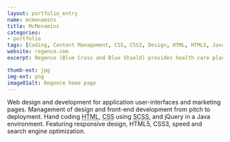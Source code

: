 ```yaml
---
layout: portfolio_entry
name: mcmenamins
title: McMenamins
categories:
- portfolio
tags: [Coding, Content Management, CSS, CSS3, Design, HTML, HTML5, Java, jQuery, PHP, Responsive, SASS/SCSS, Web Design, Wordpress]
website: regence.com
excerpt: Regence (Blue Cross and Blue Shield) provides health care plans for Oregon, Utah, and Idaho. The web site provides resources for all visitors and allows members to administer their plans.

thumb-ext: jpg
img-ext: png
image01alt: Regence home page
---
```

<p>Web design and development for application user-interfaces and marketing pages. Management of design and front-end development from pitch to deployment. Hand coding <abbr title="hyper text markup language">HTML</abbr>, <abbr title="cascading style sheets">CSS</abbr> using <abbr title="syntactic cascading style sheets">SCSS</abbr>, and jQuery in a Java environment. Featuring responsive design, HTML5, CSS3, speed and search engine optimization.</p>
